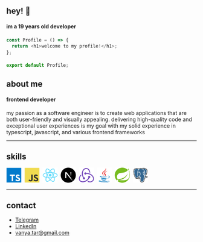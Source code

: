 ## hey! 👋

#### im a 19 years old developer

```typescript
const Profile = () => {
  return <h1>welcome to my profile!</h1>;
};

export default Profile;
```

## about me

#### frontend developer

my passion as a software engineer is to create web applications that are both user-friendly and visually appealing. delivering high-quality code and exceptional user experiences is my goal with my solid experience in typescript, javascript, and various frontend frameworks

---

## skills

<p>
<img src="https://github.com/devicons/devicon/blob/master/icons/typescript/typescript-original.svg" title="Typescript" alt="Typescript" width="40" height="40"/>&nbsp;
<img src="https://github.com/devicons/devicon/blob/master/icons/javascript/javascript-original.svg" title="Javascript" alt="Javascript" width="40" height="40"/>&nbsp;
<img src="https://github.com/devicons/devicon/blob/master/icons/react/react-original.svg" title="React" alt="React" width="40" height="40"/>&nbsp;
<img src="https://github.com/devicons/devicon/blob/master/icons/nextjs/nextjs-original.svg" title="Next" alt="Next" width="40" height="40"/>&nbsp;
<img src="https://github.com/devicons/devicon/blob/master/icons/redux/redux-original.svg" title="Redux" alt="Redux" width="40" height="40"/>&nbsp;
<img src="https://github.com/devicons/devicon/blob/master/icons/java/java-original.svg" title="Java" alt="Java " width="40" height="40"/>&nbsp;
<img src="https://github.com/devicons/devicon/blob/master/icons/spring/spring-original.svg"  title="Spring" alt="Spring" width="40" height="40"/>&nbsp;
<img src="https://github.com/devicons/devicon/blob/master/icons/postgresql/postgresql-original.svg" title="Postgresql" alt="Postgresql" width="40" height="40"/>&nbsp;
</p>

---

## contact

- [Telegram](https://t.me/xennaska)
- [LinkedIn](https://www.linkedin.com/in/daniil-savochkin-614067258/)
- vanya.tar@gmail.com

